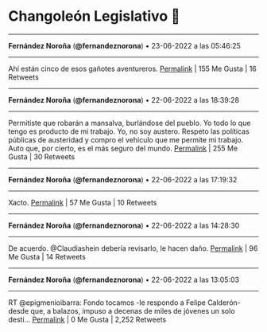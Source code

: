 # Changoleón Legislativo 🙈
*****
**Fernández Noroña** (**@fernandeznorona**) • 23-06-2022 a las 05:46:25
*****
Ahí están cinco de esos gañotes aventureros.
[Permalink](https://twitter.com/fernandeznorona/status/1539968119443034113) | 155 Me Gusta | 16 Retweets
*****
**Fernández Noroña** (**@fernandeznorona**) • 22-06-2022 a las 18:39:28
*****
Permitiste que robarán a mansalva, burlándose del pueblo. Yo todo lo que tengo es producto de mi trabajo. Yo, no soy austero. Respeto las políticas públicas de austeridad y compro el vehículo que me permite mi trabajo. Auto que, por cierto, es el más seguro del mundo.
[Permalink](https://twitter.com/fernandeznorona/status/1539800277460561920) | 255 Me Gusta | 30 Retweets
*****
**Fernández Noroña** (**@fernandeznorona**) • 22-06-2022 a las 17:19:32
*****
Xacto.
[Permalink](https://twitter.com/fernandeznorona/status/1539780161024823296) | 57 Me Gusta | 10 Retweets
*****
**Fernández Noroña** (**@fernandeznorona**) • 22-06-2022 a las 14:28:30
*****
De acuerdo. @Claudiashein debería revisarlo, le hacen daño.
[Permalink](https://twitter.com/fernandeznorona/status/1539737119492431872) | 96 Me Gusta | 14 Retweets
*****
**Fernández Noroña** (**@fernandeznorona**) • 22-06-2022 a las 13:05:03
*****
RT @epigmenioibarra: Fondo tocamos -le respondo a Felipe Calderón- desde que, a balazos, impuso a decenas de miles de jóvenes un solo desti…
[Permalink](https://twitter.com/fernandeznorona/status/1539716115877842953) | 0 Me Gusta | 2,252 Retweets